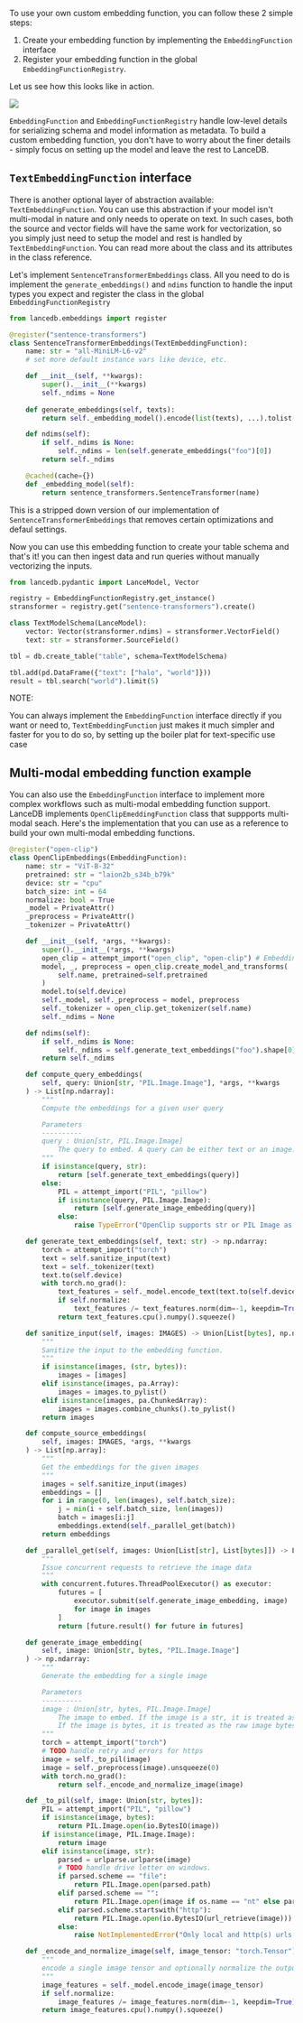 To use your own custom embedding function, you can follow these 2 simple steps:

1. Create your embedding function by implementing the `EmbeddingFunction` interface
2. Register your embedding function in the global `EmbeddingFunctionRegistry`.

Let us see how this looks like in action.

![](../assets/embeddings_api.png)

`EmbeddingFunction` and `EmbeddingFunctionRegistry` handle low-level details for serializing schema and model information as metadata. To build a custom embedding function, you don't have to worry about the finer details - simply focus on setting up the model and leave the rest to LanceDB.

## `TextEmbeddingFunction` interface

There is another optional layer of abstraction available: `TextEmbeddingFunction`. You can use this abstraction if your model isn't multi-modal in nature and only needs to operate on text. In such cases, both the source and vector fields will have the same work for vectorization, so you simply just need to setup the model and rest is handled by `TextEmbeddingFunction`. You can read more about the class and its attributes in the class reference.

Let's implement `SentenceTransformerEmbeddings` class. All you need to do is implement the `generate_embeddings()` and `ndims` function to handle the input types you expect and register the class in the global `EmbeddingFunctionRegistry`

```python
from lancedb.embeddings import register

@register("sentence-transformers")
class SentenceTransformerEmbeddings(TextEmbeddingFunction):
    name: str = "all-MiniLM-L6-v2"
    # set more default instance vars like device, etc.

    def __init__(self, **kwargs):
        super().__init__(**kwargs)
        self._ndims = None
    
    def generate_embeddings(self, texts):
        return self._embedding_model().encode(list(texts), ...).tolist()

    def ndims(self):
        if self._ndims is None:
            self._ndims = len(self.generate_embeddings("foo")[0])
        return self._ndims

    @cached(cache={}) 
    def _embedding_model(self):
        return sentence_transformers.SentenceTransformer(name)
```

This is a stripped down version of our implementation of `SentenceTransformerEmbeddings` that removes certain optimizations and defaul settings.

Now you can use this embedding function to create your table schema and that's it! you can then ingest data and run queries without manually vectorizing the inputs.

```python
from lancedb.pydantic import LanceModel, Vector

registry = EmbeddingFunctionRegistry.get_instance()
stransformer = registry.get("sentence-transformers").create()

class TextModelSchema(LanceModel):
    vector: Vector(stransformer.ndims) = stransformer.VectorField()
    text: str = stransformer.SourceField()

tbl = db.create_table("table", schema=TextModelSchema)

tbl.add(pd.DataFrame({"text": ["halo", "world"]}))
result = tbl.search("world").limit(5)
```

NOTE:

You can always implement the `EmbeddingFunction` interface directly if you want or need to, `TextEmbeddingFunction` just makes it much simpler and faster for you to do so, by setting up the boiler plat for text-specific use case

## Multi-modal embedding function example
You can also use the `EmbeddingFunction` interface to implement more complex workflows such as multi-modal embedding function support. LanceDB implements `OpenClipEmeddingFunction` class that suppports multi-modal seach. Here's the implementation that you can use as a reference to build your own multi-modal embedding functions.

```python
@register("open-clip")
class OpenClipEmbeddings(EmbeddingFunction):
    name: str = "ViT-B-32"
    pretrained: str = "laion2b_s34b_b79k"
    device: str = "cpu"
    batch_size: int = 64
    normalize: bool = True
    _model = PrivateAttr()
    _preprocess = PrivateAttr()
    _tokenizer = PrivateAttr()

    def __init__(self, *args, **kwargs):
        super().__init__(*args, **kwargs)
        open_clip = attempt_import("open_clip", "open-clip") # EmbeddingFunction util to import external libs and raise if not found
        model, _, preprocess = open_clip.create_model_and_transforms(
            self.name, pretrained=self.pretrained
        )
        model.to(self.device)
        self._model, self._preprocess = model, preprocess
        self._tokenizer = open_clip.get_tokenizer(self.name)
        self._ndims = None

    def ndims(self):
        if self._ndims is None:
            self._ndims = self.generate_text_embeddings("foo").shape[0]
        return self._ndims

    def compute_query_embeddings(
        self, query: Union[str, "PIL.Image.Image"], *args, **kwargs
    ) -> List[np.ndarray]:
        """
        Compute the embeddings for a given user query

        Parameters
        ----------
        query : Union[str, PIL.Image.Image]
            The query to embed. A query can be either text or an image.
        """
        if isinstance(query, str):
            return [self.generate_text_embeddings(query)]
        else:
            PIL = attempt_import("PIL", "pillow")
            if isinstance(query, PIL.Image.Image):
                return [self.generate_image_embedding(query)]
            else:
                raise TypeError("OpenClip supports str or PIL Image as query")

    def generate_text_embeddings(self, text: str) -> np.ndarray:
        torch = attempt_import("torch")
        text = self.sanitize_input(text)
        text = self._tokenizer(text)
        text.to(self.device)
        with torch.no_grad():
            text_features = self._model.encode_text(text.to(self.device))
            if self.normalize:
                text_features /= text_features.norm(dim=-1, keepdim=True)
            return text_features.cpu().numpy().squeeze()

    def sanitize_input(self, images: IMAGES) -> Union[List[bytes], np.ndarray]:
        """
        Sanitize the input to the embedding function.
        """
        if isinstance(images, (str, bytes)):
            images = [images]
        elif isinstance(images, pa.Array):
            images = images.to_pylist()
        elif isinstance(images, pa.ChunkedArray):
            images = images.combine_chunks().to_pylist()
        return images

    def compute_source_embeddings(
        self, images: IMAGES, *args, **kwargs
    ) -> List[np.array]:
        """
        Get the embeddings for the given images
        """
        images = self.sanitize_input(images)
        embeddings = []
        for i in range(0, len(images), self.batch_size):
            j = min(i + self.batch_size, len(images))
            batch = images[i:j]
            embeddings.extend(self._parallel_get(batch))
        return embeddings

    def _parallel_get(self, images: Union[List[str], List[bytes]]) -> List[np.ndarray]:
        """
        Issue concurrent requests to retrieve the image data
        """
        with concurrent.futures.ThreadPoolExecutor() as executor:
            futures = [
                executor.submit(self.generate_image_embedding, image)
                for image in images
            ]
            return [future.result() for future in futures]

    def generate_image_embedding(
        self, image: Union[str, bytes, "PIL.Image.Image"]
    ) -> np.ndarray:
        """
        Generate the embedding for a single image

        Parameters
        ----------
        image : Union[str, bytes, PIL.Image.Image]
            The image to embed. If the image is a str, it is treated as a uri.
            If the image is bytes, it is treated as the raw image bytes.
        """
        torch = attempt_import("torch")
        # TODO handle retry and errors for https
        image = self._to_pil(image)
        image = self._preprocess(image).unsqueeze(0)
        with torch.no_grad():
            return self._encode_and_normalize_image(image)

    def _to_pil(self, image: Union[str, bytes]):
        PIL = attempt_import("PIL", "pillow")
        if isinstance(image, bytes):
            return PIL.Image.open(io.BytesIO(image))
        if isinstance(image, PIL.Image.Image):
            return image
        elif isinstance(image, str):
            parsed = urlparse.urlparse(image)
            # TODO handle drive letter on windows.
            if parsed.scheme == "file":
                return PIL.Image.open(parsed.path)
            elif parsed.scheme == "":
                return PIL.Image.open(image if os.name == "nt" else parsed.path)
            elif parsed.scheme.startswith("http"):
                return PIL.Image.open(io.BytesIO(url_retrieve(image)))
            else:
                raise NotImplementedError("Only local and http(s) urls are supported")

    def _encode_and_normalize_image(self, image_tensor: "torch.Tensor"):
        """
        encode a single image tensor and optionally normalize the output
        """
        image_features = self._model.encode_image(image_tensor)
        if self.normalize:
            image_features /= image_features.norm(dim=-1, keepdim=True)
        return image_features.cpu().numpy().squeeze()
```
